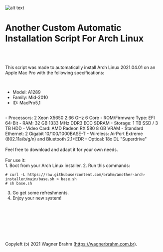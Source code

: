 ![alt text][logo]

# Another Custom Automatic Installation Script For Arch Linux

<br /><br />

This script was made to automatically install Arch Linux 2021.04.01 on an Apple Mac Pro with the following specifications: 

<br />

- Model: A1289
- Family: Mid-2010
- ID: MacPro5,1
<br />
- Processors: 2 Xeon X5650 2.66 GHz 6 Core
- ROM/Firmware Type: EFI 64-Bit
- RAM: 32 GB 1333 MHz DDR3 ECC SDRAM
- Storage: 1 TB SSD / 3 TB HDD
- Video Card: AMD Radeon RX 580 8 GB VRAM
- Standard Ethernet: 2 Gigabit 10/100/1000BASE-T
- Wireless: AirPort Extreme (802.11a/b/g/n) and Bluetooth 2.1+EDR
- Optical: 18x DL "Superdrive"
<br /><br />
Feel free to download and adapt it for your own needs.
<br /><br />
For use it:
<br />
1. Boot from your Arch Linux installer.
2. Run this commands:

```
# curl -L https://raw.githubusercontent.com/brahm/another-arch-installer/main/base.sh > base.sh
# sh base.sh
```
3. Go get some refreshments.
4. Enjoy your new system!

<br /><br /><br /><br /><br /><br />

Copyleft (ɔ) 2021 Wagner Brahm (https://wagnerbrahm.com.br).

[logo]: https://archlinux.org/static/logos/archlinux-logo-black-90dpi.0c696e9c0d84.png "Arch Linux"
